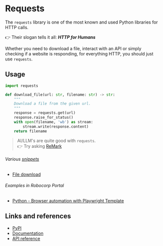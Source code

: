 # Requests

The `requests` library is one of the most known and used Python libraries for HTTP calls.

👉 Their slogan tells it all: _**HTTP for Humans**_

Whether you need to download a file, interact with an API or simply checking if a website is responding, for everything
HTTP, you should just use `requests`.

## Usage

```python
import requests

def download_file(url: str, filename: str) -> str:
    """ 
    Download a file from the given url. 
    """
    response = requests.get(url)
    response.raise_for_status()
    with open(filename, 'wb') as stream:
        stream.write(response.content)
    return filename
```

> AI/LLM's are quite good with `requests`.  
> 👉 Try asking [ReMark](https://chat.robocorp.com)

###### Various [snippets](snippets)

- [File download](snippets/download.py)

###### Examples in Robocorp Portal

- [Python - Browser automation with Playwright Template](https://robocorp.com/portal/robot/robocorp/template-python-browser)

## Links and references

- [PyPI](https://pypi.org/project/requests/)
- [Documentation](https://requests.readthedocs.io/en/latest/)
- [API reference](https://requests.readthedocs.io/en/latest/api/)
